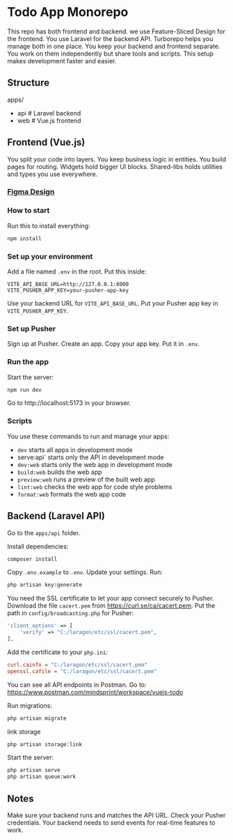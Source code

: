 # Todo App Monorepo

This repo has both frontend and backend. we use Feature-Sliced Design for the frontend. You use Laravel for the backend API. Turborepo helps you manage both in one place. You keep your backend and frontend separate. You work on them independently but share tools and scripts. This setup makes development faster and easier.

## Structure

apps/

- api # Laravel backend
- web # Vue.js frontend

## Frontend (Vue.js)

You split your code into layers. You keep business logic in entities. You build pages for routing. Widgets hold bigger UI blocks. Shared-libs holds utilities and types you use everywhere.

 
### [Figma Design](https://www.figma.com/proto/YuDILE2KUlZi9qhhK8ITNt/todo-app?page-id=0%3A1&node-id=1-2&p=f&viewport=120%2C250%2C0.2&t=OGcoGIhG38wfC9vv-1&scaling=contain&content-scaling=fixed)

### How to start

Run this to install everything:

```sh
npm install
```

### Set up your environment

Add a file named `.env` in the root. Put this inside:

```env
VITE_API_BASE_URL=http://127.0.0.1:8000
VITE_PUSHER_APP_KEY=your-pusher-app-key
```

Use your backend URL for `VITE_API_BASE_URL`. Put your Pusher app key in `VITE_PUSHER_APP_KEY`.

### Set up Pusher

Sign up at Pusher. Create an app. Copy your app key. Put it in `.env`.

### Run the app

Start the server:

```sh
npm run dev
```

Go to http://localhost:5173 in your browser.

### Scripts

You use these commands to run and manage your apps:

- `dev` starts all apps in development mode
- serve:api` starts only the API in development mode
- `dev:web` starts only the web app in development mode
- `build:web` builds the web app
- `preview:web` runs a preview of the built web app
- `lint:web` checks the web app for code style problems
- `format:web` formats the web app code

## Backend (Laravel API)

Go to the `apps/api` folder.

Install dependencies:

```sh
composer install
```

Copy `.env.example` to `.env`. Update your settings. Run:

```sh
php artisan key:generate
```

You need the SSL certificate to let your app connect securely to Pusher. Download the file `cacert.pem` from https://curl.se/ca/cacert.pem. Put the path in `config/broadcasting.php` for Pusher:

```php
'client_options' => [
    'verify' => "C:/laragon/etc/ssl/cacert.pem",
],
```

Add the certificate to your `php.ini`:

```ini
curl.cainfo = "C:/laragon/etc/ssl/cacert.pem"
openssl.cafile = "C:/laragon/etc/ssl/cacert.pem"
```

You can see all API endpoints in Postman. Go to:
https://www.postman.com/mindsprint/workspace/vuejs-todo

Run migrations:

```sh
php artisan migrate
```

link storage

```sh
php artisan storage:link
```

Start the server:

```sh
php artisan serve
php artisan queue:work
```

## Notes

Make sure your backend runs and matches the API URL. Check your Pusher credentials. Your backend needs to send events for real-time features to work.
